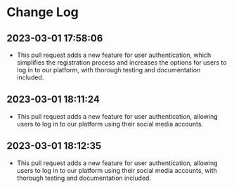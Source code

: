 
 # Change Log

 ## 2023-03-01 17:58:06
 * This pull request adds a new feature for user authentication, which simplifies the registration process and increases the options for users to log in to our platform, with thorough testing and documentation included.

 ## 2023-03-01 18:11:24
 * This pull request adds a new feature for user authentication, allowing users to log in to our platform using their social media accounts.

 ## 2023-03-01 18:12:35
 * This pull request adds a new feature for user authentication, allowing users to log in to our platform using their social media accounts, with thorough testing and documentation included.
